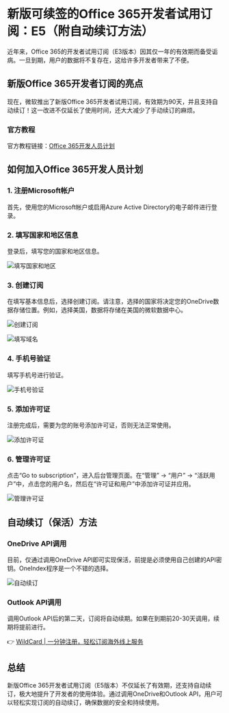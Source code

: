 # 新版可续签的Office 365开发者试用订阅：E5（附自动续订方法）

近年来，Office 365的开发者试用订阅（E3版本）因其仅一年的有效期而备受诟病。一旦到期，用户的数据将不复存在，这给许多开发者带来了不便。

## 新版Office 365开发者订阅的亮点

现在，微软推出了新版Office 365开发者试用订阅，有效期为90天，并且支持自动续订！这一改进不仅延长了使用时间，还大大减少了手动续订的麻烦。

### 官方教程
官方教程链接：[Office 365开发人员计划](https://docs.microsoft.com/en-us/office/developer-program/office-365-developer-program)

## 如何加入Office 365开发人员计划

### 1. 注册Microsoft帐户
首先，使用您的Microsoft帐户或启用Azure Active Directory的电子邮件进行登录。

### 2. 填写国家和地区信息
登录后，填写您的国家和地区信息。

![填写国家和地区](https://bbtdd.com/img/2963754673603.webp)

### 3. 创建订阅
在填写基本信息后，选择创建订阅。请注意，选择的国家将决定您的OneDrive数据存储位置。例如，选择美国，数据将存储在美国的微软数据中心。

![创建订阅](https://bbtdd.com/img/3633869376116027.webp)

![填写域名](https://bbtdd.com/img/313911061211067.webp)

### 4. 手机号验证
填写手机号进行验证。

![手机号验证](https://bbtdd.com/img/04839711134.webp)

### 5. 添加许可证
注册完成后，需要为您的账号添加许可证，否则无法正常使用。

![添加许可证](https://bbtdd.com/img/64478570664.webp)

### 6. 管理许可证
点击“Go to subscription”，进入后台管理页面。在“管理” -> “用户” -> “活跃用户”中，点击您的用户名，然后在“许可证和用户”中添加许可证并应用。

![管理许可证](https://bbtdd.com/img/8352181676763.webp)

## 自动续订（保活）方法

### OneDrive API调用
目前，仅通过调用OneDrive API即可实现保活，前提是必须使用自己创建的API密钥。OneIndex程序是一个不错的选择。

![自动续订](https://bbtdd.com/img/4052842284637.webp)

### Outlook API调用
调用Outlook API后的第二天，订阅将自动续期。如果在到期前20-30天调用，续期将提前进行。

👉 [WildCard | 一分钟注册，轻松订阅海外线上服务](https://bbtdd.com/WildCard)

## 总结
新版Office 365开发者试用订阅（E5版本）不仅延长了有效期，还支持自动续订，极大地提升了开发者的使用体验。通过调用OneDrive和Outlook API，用户可以轻松实现订阅的自动续订，确保数据的安全和持续使用。